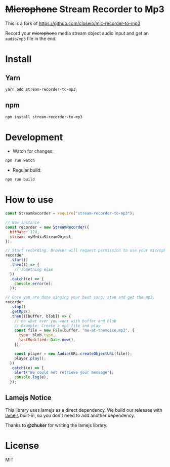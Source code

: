 # ~~Microphone~~ Stream Recorder to Mp3

This is a fork of https://github.com/closeio/mic-recorder-to-mp3

Record your ~~microphone~~ media stream object audio input and get an `audio/mp3` file in the end.

# Install

## Yarn

```bash
yarn add stream-recorder-to-mp3
```

## npm

```bash
npm install stream-recorder-to-mp3
```

# Development

- Watch for changes:

```bash
npm run watch
```

- Regular build:

```bash
npm run build
```

# How to use

```js
const StreamRecorder = require("stream-recorder-to-mp3");

// New instance
const recorder = new StreamRecorder({
  bitRate: 128,
  stream: myMediaStreamObject,
});

// Start recording. Browser will request permission to use your microphone.
recorder
  .start()
  .then(() => {
    // something else
  })
  .catch((e) => {
    console.error(e);
  });

// Once you are done singing your best song, stop and get the mp3.
recorder
  .stop()
  .getMp3()
  .then(([buffer, blob]) => {
    // do what ever you want with buffer and blob
    // Example: Create a mp3 file and play
    const file = new File(buffer, "me-at-thevoice.mp3", {
      type: blob.type,
      lastModified: Date.now(),
    });

    const player = new Audio(URL.createObjectURL(file));
    player.play();
  })
  .catch((e) => {
    alert("We could not retrieve your message");
    console.log(e);
  });
```

## Lamejs Notice

This library uses lamejs as a direct dependency. We build our releases with [lamejs](https://github.com/zhuker/lamejs/) built-in, so you don't need to add another dependency.

Thanks to **@zhuker** for writing the lamejs library.

# License

MIT
